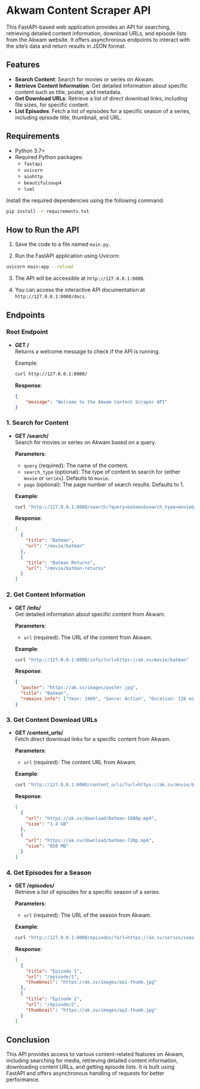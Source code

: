 # Akwam Content Scraper API

This FastAPI-based web application provides an API for searching, retrieving detailed content information, download URLs, and episode lists from the Akwam website. It offers asynchronous endpoints to interact with the site’s data and return results in JSON format.

## Features

- **Search Content**: Search for movies or series on Akwam.
- **Retrieve Content Information**: Get detailed information about specific content such as title, poster, and metadata.
- **Get Download URLs**: Retrieve a list of direct download links, including file sizes, for specific content.
- **List Episodes**: Fetch a list of episodes for a specific season of a series, including episode title, thumbnail, and URL.

## Requirements

- Python 3.7+
- Required Python packages:
  - `fastapi`
  - `uvicorn`
  - `aiohttp`
  - `beautifulsoup4`
  - `lxml`

Install the required dependencies using the following command:

```bash
pip install -r requirements.txt
```

## How to Run the API

1. Save the code to a file named `main.py`.

2. Run the FastAPI application using Uvicorn:

```bash
uvicorn main:app --reload
```

3. The API will be accessible at `http://127.0.0.1:8000`.

4. You can access the interactive API documentation at `http://127.0.0.1:8000/docs`.

## Endpoints

### Root Endpoint

- **GET /**  
  Returns a welcome message to check if the API is running.
  
  Example:

  ```bash
  curl http://127.0.0.1:8000/
  ```

  **Response**:
  ```json
  {
      "message": "Welcome to the Akwam Content Scraper API"
  }
  ```

### 1. Search for Content

- **GET /search/**  
  Search for movies or series on Akwam based on a query.

  **Parameters**:
  - `query` (required): The name of the content.
  - `search_type` (optional): The type of content to search for (either `movie` or `series`). Defaults to `movie`.
  - `page` (optional): The page number of search results. Defaults to 1.

  **Example**:
  ```bash
  curl "http://127.0.0.1:8000/search/?query=batman&search_type=movie&page=1"
  ```

  **Response**:
  ```json
  [
    {
      "title": "Batman",
      "url": "/movie/batman"
    },
    {
      "title": "Batman Returns",
      "url": "/movie/batman-returns"
    }
  ]
  ```

### 2. Get Content Information

- **GET /info/**  
  Get detailed information about specific content from Akwam.

  **Parameters**:
  - `url` (required): The URL of the content from Akwam.

  **Example**:
  ```bash
  curl "http://127.0.0.1:8000/info/?url=https://ak.sv/movie/batman"
  ```

  **Response**:
  ```json
  {
    "poster": "https://ak.sv/images/poster.jpg",
    "title": "Batman",
    "remains_info": ["Year: 1989", "Genre: Action", "Duration: 126 mins"]
  }
  ```

### 3. Get Content Download URLs

- **GET /content_urls/**  
  Fetch direct download links for a specific content from Akwam.

  **Parameters**:
  - `url` (required): The content URL from Akwam.

  **Example**:
  ```bash
  curl "http://127.0.0.1:8000/content_urls/?url=https://ak.sv/movie/batman"
  ```

  **Response**:
  ```json
  [
    {
      "url": "https://ak.sv/download/batman-1080p.mp4",
      "size": "1.4 GB"
    },
    {
      "url": "https://ak.sv/download/batman-720p.mp4",
      "size": "850 MB"
    }
  ]
  ```

### 4. Get Episodes for a Season

- **GET /episodes/**  
  Retrieve a list of episodes for a specific season of a series.

  **Parameters**:
  - `url` (required): The URL of the season from Akwam.

  **Example**:
  ```bash
  curl "http://127.0.0.1:8000/episodes/?url=https://ak.sv/series/season-1"
  ```

  **Response**:
  ```json
  [
    {
      "title": "Episode 1",
      "url": "/episode/1",
      "thumbnail": "https://ak.sv/images/ep1-thumb.jpg"
    },
    {
      "title": "Episode 2",
      "url": "/episode/2",
      "thumbnail": "https://ak.sv/images/ep2-thumb.jpg"
    }
  ]
  ```

## Conclusion

This API provides access to various content-related features on Akwam, including searching for media, retrieving detailed content information, downloading content URLs, and getting episode lists. It is built using FastAPI and offers asynchronous handling of requests for better performance.